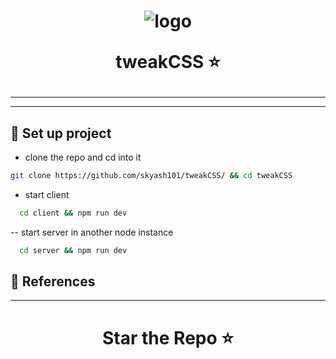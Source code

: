 <h1 align = "center"> 
  
  ![logo](https://github.com/skyash101/tweakCSS/blob/main/client/public/palette-hub.png?raw=true)
  
  tweakCSS ⭐

</h1>


---

<div align="center">
  
  

</div>

---

## 📌 Set up project
- clone the repo and cd into it
```bash
git clone https://github.com/skyash101/tweakCSS/ && cd tweakCSS
```
- start client
```bash
  cd client && npm run dev
```

-- start server in another node instance
```bash
  cd server && npm run dev
```


## 📓 References

---

<h1 align="center"> Star the Repo ⭐ </h1>
